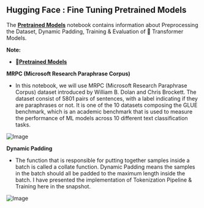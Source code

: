 ## **Hugging Face : Fine Tuning Pretrained Models**

The [**Pretrained Models**](https://github.com/ThinamXx/HuggingFace/blob/main/04.%20Pretrained%20Models/PretrainedModel.ipynb) notebook contains information about Preprocessing the Dataset, Dynamic Padding, Training & Evaluation of 🤗 Transformer Models. 

**Note:**
- 📑[**Pretrained Models**](https://github.com/ThinamXx/HuggingFace/blob/main/04.%20Pretrained%20Models/PretrainedModel.ipynb)

**MRPC (Microsoft Research Paraphrase Corpus)**
- In this notebook, we will use MRPC (Microsoft Research Paraphrase Corpus) dataset introduced by William B. Dolan and Chris Brockett. The dataset consist of 5801 pairs of sentences, with a label indicating if they are paraphrases or not. It is one of the 10 datasets composing the GLUE benchmark, which is an academic benchmark that is used to measure the performance of ML models across 10 different text classification tasks.

![Image](https://github.com/ThinamXx/MachineLearning_DeepLearning/blob/main/Images/Day%2031a.PNG) 

**Dynamic Padding**
- The function that is responsible for putting together samples inside a batch is called a collate function. Dynamic Padding means the samples in the batch should all be padded to the maximum length inside the batch. I have presented the implementation of Tokenization Pipeline & Training here in the snapshot.

![Image](https://github.com/ThinamXx/MachineLearning_DeepLearning/blob/main/Images/Day%2031b.PNG)
